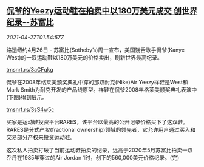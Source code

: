<!--1619488862000-->
[侃爷的Yeezy运动鞋在拍卖中以180万美元成交 创世界纪录--苏富比](https://cn.reuters.com/article/sothebys-kanye-west-shoes-0427-idCNKBS2CE04L)
------

<div><i>2021-04-27T01:54:57Z</i></div><p>路透纽约4月26日 - 苏富比(Sotheby’s)周一宣布，美国饶舌歌手侃爷(Kanye West)的一双运动鞋以180万美元的价格卖出，刷新世界最高纪录。</p><p><a href="https://tmsnrt.rs/3aCFqkg">tmsnrt.rs/3aCFqkg</a></p><p>侃爷在2008年格莱美颁奖典礼中穿的那双耐克(Nike)Air Yeezy样鞋是West和Mark Smith为耐克开发的产品线原型。样鞋在侃爷2008年格莱美颁奖典礼表演中(下图)得到展示。</p><p><a href="https://tmsnrt.rs/3sS4w5c">tmsnrt.rs/3sS4w5c</a></p><p>买家是运动鞋投资平台RARES，该平台以最高的公开记录价格买下了这双鞋。RARES是分式产权(fractional ownership)领域的领先者，它允许用户通过买入和交易部分产权来投资运动鞋。</p><p>这次私人拍卖打破了当前运动鞋拍卖的纪录，远高于2020年5月苏富比拍卖一双乔丹在1985年穿过的Air Jordan 1时，创下的560,000美元价格纪录。(完)</p>
